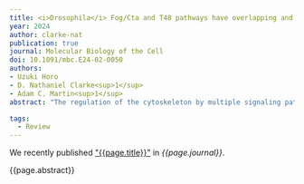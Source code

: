 ```yaml
---
title: <i>Drosophila</i> Fog/Cta and T48 pathways have overlapping and distinct contributions to mesoderm invagination
year: 2024
author: clarke-nat
publication: true
journal: Molecular Biology of the Cell
doi: 10.1091/mbc.E24-02-0050
authors:
- Uzuki Horo
- D. Nathaniel Clarke<sup>1</sup>
- Adam C. Martin<sup>1</sup>
abstract: "The regulation of the cytoskeleton by multiple signaling pathways, sometimes in parallel, is a common principle of morphogenesis. A classic example of regulation by parallel pathways is <i>Drosophila</i> gastrulation, where the inputs from the Folded gastrulation (Fog)/Concertina (Cta) and the T48 pathways induce apical constriction and mesoderm invagination. Whether there are distinct roles for these separate pathways in regulating the complex spatial and temporal patterns of cytoskeletal activity that accompany early embryo development is still poorly understood. We investigated the roles of the Fog/Cta and T48 pathways and found that, by themselves, the Cta and T48 pathways both promote timely mesoderm invagination and apical myosin II accumulation, with Cta being required for timely cell shape change ahead of mitotic cell division. We also identified distinct functions of T48 and Cta in regulating cellularization and the uniformity of the apical myosin II network, respectively. Our results demonstrate that both redundant and distinct functions for the Fog/Cta and T48 pathways exist."

tags:
  - Review
---
```


We recently published ["{{page.title}}"](https://doi.org/{{page.doi}}) in *{{page.journal}}*.

{{page.abstract}}
